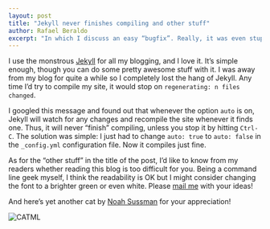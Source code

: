 ```yaml
---
layout: post
title: "Jekyll never finishes compiling and other stuff"
author: Rafael Beraldo
excerpt: "In which I discuss an easy “bugfix”. Really, it was even stupid."
---
```


I use the monstrous [Jekyll][jekyll] for all my blogging, and I love it. It’s
simple enough, though you can do some pretty awesome stuff with it. I was away
from my blog for quite a while so I completely lost the hang of Jekyll. Any
time I’d try to compile my site, it would stop on `regenerating: n files
changed`.

I googled this message and found out that whenever the option `auto` is on,
Jekyll will watch for any changes and recompile the site whenever it finds one.
Thus, it will never “finish” compiling, unless you stop it by hitting `Ctrl-C`.
The solution was simple: I just had to change `auto: true` to `auto: false` in
the `_config.yml` configuration file. Now it compiles just fine.

As for the “other stuff” in the title of the post, I’d like to know from my
readers whether reading this blog is too difficult for you. Being a command
line geek myself, I think the readability is OK but I might consider changing
the font to a brighter green or even white. Please [mail me][email] with your
ideas!

And here’s yet another cat by [Noah Sussman][thefangmonster] for your
appreciation!

![CATML](http://farm1.staticflickr.com/221/490423135_c2a908f3a0_o.jpg "HTML can not do that!")


[jekyll]: http://jekyllrb.com/
[email]: mailto:rberaldo@cabaladada.org
[thefangmonster]: http://www.flickr.com/photos/thefangmonster/490423135/
